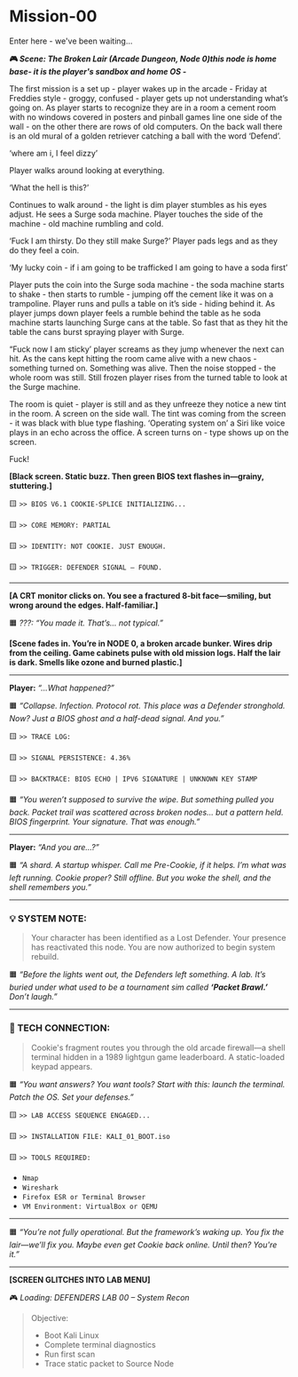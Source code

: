 # Mission-00
Enter here - we've been waiting...

**🎮 *Scene: The Broken Lair (Arcade Dungeon, Node 0)this node is home base- it is the player's sandbox and home OS -*** 

The first mission is a set up - player wakes up in the arcade - Friday at Freddies style - groggy, confused - player gets up not understanding what’s going on. As player starts to recognize they are in a room a cement room with no windows covered in posters and pinball games line one side of the wall - on the other there are rows of old computers. On the back wall there is an old mural of a golden retriever catching a ball with the word ‘Defend’. 

‘where am i, I feel dizzy’ 

Player walks around looking at everything. 

‘What the hell is this?’

Continues to walk around - the light is dim player stumbles as his eyes adjust.  He sees a Surge soda machine. Player touches the side of the machine - old machine rumbling and cold. 

‘Fuck I am thirsty. Do they still make Surge?’ Player pads legs and as they do they feel a coin. 

‘My lucky coin - if i am going to be trafficked I am going to have a soda first’ 

Player puts the coin into the Surge soda machine - the soda machine starts to shake - then starts to rumble - jumping off the cement like it was on a trampoline. Player runs and pulls a table on it’s side - hiding behind it. As player jumps down player feels a rumble behind the table as he soda machine starts launching Surge cans at the table. So fast that as they hit the table the cans burst spraying player with Surge. 

“Fuck now I am sticky’ player screams as they jump whenever the next can hit. As the cans kept hitting the room came alive with a new chaos - something turned on. Something was alive. Then the noise stopped - the whole room was still. Still frozen player rises from the turned table to look at the Surge machine. 

The room is quiet - player is still and as they unfreeze they notice a new tint in the room. A screen on the side wall. The tint was coming from the screen - it was black with blue type flashing.  ‘Operating system on’ a Siri like voice plays in an echo across the office. A screen turns on - type shows up on the screen. 

Fuck! 

**[Black screen. Static buzz. Then green BIOS text flashes in—grainy, stuttering.]**

🟨 `>> BIOS V6.1 COOKIE-SPLICE INITIALIZING...`

🟨 `>> CORE MEMORY: PARTIAL`

🟨 `>> IDENTITY: NOT COOKIE. JUST ENOUGH.`

🟨 `>> TRIGGER: DEFENDER SIGNAL — FOUND.`

---

**[A CRT monitor clicks on. You see a fractured 8-bit face—smiling, but wrong around the edges. Half-familiar.]**

🟧 *???: “You made it. That’s... not typical.”*

**[Scene fades in. You’re in NODE 0, a broken arcade bunker. Wires drip from the ceiling. Game cabinets pulse with old mission logs. Half the lair is dark. Smells like ozone and burned plastic.]**

---

**Player:** *“…What happened?”*

🟧 *“Collapse. Infection. Protocol rot. This place was a Defender stronghold. Now? Just a BIOS ghost and a half-dead signal. And you.”*

🟨 `>> TRACE LOG:`

🟨 `>> SIGNAL PERSISTENCE: 4.36%`

🟨 `>> BACKTRACE: BIOS ECHO | IPV6 SIGNATURE | UNKNOWN KEY STAMP`

🟧 *“You weren’t supposed to survive the wipe. But something pulled you back. Packet trail was scattered across broken nodes… but a pattern held. BIOS fingerprint. Your signature. That was enough.”*

---

**Player:** *“And you are…?”*

🟧 *“A shard. A startup whisper. Call me Pre-Cookie, if it helps. I’m what was left running. Cookie proper? Still offline. But you woke the shell, and the shell remembers you.”*

---

### 💡 SYSTEM NOTE:

> Your character has been identified as a Lost Defender. Your presence has reactivated this node. You are now authorized to begin system rebuild.
> 

🟧 *“Before the lights went out, the Defenders left something. A lab. It’s buried under what used to be a tournament sim called **‘Packet Brawl.’** Don’t laugh.”*

---

### 🧠 TECH CONNECTION:

> Cookie's fragment routes you through the old arcade firewall—a shell terminal hidden in a 1989 lightgun game leaderboard. A static-loaded keypad appears.
> 

🟧 *“You want answers? You want tools? Start with this: launch the terminal. Patch the OS. Set your defenses.”*

🟨 `>> LAB ACCESS SEQUENCE ENGAGED...`

🟨 `>> INSTALLATION FILE: KALI_01_BOOT.iso`

🟨 `>> TOOLS REQUIRED:`

- `Nmap`
- `Wireshark`
- `Firefox ESR or Terminal Browser`
- `VM Environment: VirtualBox or QEMU`

---

🟧 *“You’re not fully operational. But the framework’s waking up. You fix the lair—we’ll fix you. Maybe even get Cookie back online. Until then? You're it.”*

---

**[SCREEN GLITCHES INTO LAB MENU]**

🎮 *Loading: DEFENDERS LAB 00 – System Recon*

> Objective:
> 
> - Boot Kali Linux
> - Complete terminal diagnostics
> - Run first scan
> - Trace static packet to Source Node
